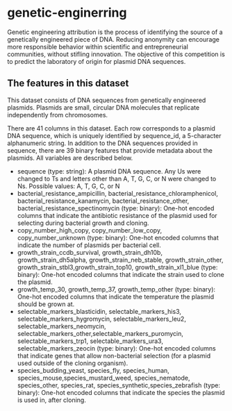 # genetic-enginerring

Genetic engineering attribution is the process of identifying the source of a genetically engineered piece of DNA. Reducing anonymity can encourage more responsible behavior within scientific and entrepreneurial communities, without stifling innovation. The objective of this competition is to predict the laboratory of origin for plasmid DNA sequences.

## The features in this dataset
This dataset consists of DNA sequences from genetically engineered plasmids. Plasmids are small, circular DNA molecules that replicate independently from chromosomes.

There are 41 columns in this dataset. Each row corresponds to a plasmid DNA sequence, which is uniquely identified by sequence_id, a 5-character alphanumeric string. In addition to the DNA sequences provided in sequence, there are 39 binary features that provide metadata about the plasmids. All variables are described below.

 - sequence (type: string): A plasmid DNA sequence. Any Us were changed to Ts and letters other than A, T, G, C, or N were changed to Ns. Possible values: A, T, G, C, or N
 - bacterial_resistance_ampicillin, bacterial_resistance_chloramphenicol, bacterial_resistance_kanamycin, bacterial_resistance_other, bacterial_resistance_spectinomycin (type: binary): One-hot encoded columns that indicate the antibiotic resistance of the plasmid used for selecting during bacterial growth and cloning.
 - copy_number_high_copy, copy_number_low_copy, copy_number_unknown (type: binary): One-hot encoded columns that indicate the number of plasmids per bacterial cell.
 - growth_strain_ccdb_survival, growth_strain_dh10b, growth_strain_dh5alpha, growth_strain_neb_stable, growth_strain_other, growth_strain_stbl3,growth_strain_top10, growth_strain_xl1_blue (type: binary): One-hot encoded columns that indicate the strain used to clone the plasmid.
 - growth_temp_30, growth_temp_37, growth_temp_other (type: binary): One-hot encoded columns that indicate the temperature the plasmid should be grown at.
 - selectable_markers_blasticidin, selectable_markers_his3, selectable_markers_hygromycin, selectable_markers_leu2, selectable_markers_neomycin, selectable_markers_other,selectable_markers_puromycin, selectable_markers_trp1, selectable_markers_ura3, selectable_markers_zeocin (type: binary): One-hot encoded columns that indicate genes that allow non-bacterial selection (for a plasmid used outside of the cloning organism).
 - species_budding_yeast, species_fly, species_human, species_mouse,species_mustard_weed, species_nematode, species_other, species_rat, species_synthetic,species_zebrafish (type: binary): One-hot encoded columns that indicate the species the plasmid is used in, after cloning.
